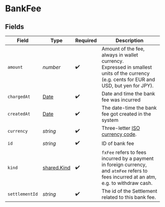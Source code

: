 # BankFee


## Fields

| Field                                                                                                                                     | Type                                                                                                                                      | Required                                                                                                                                  | Description                                                                                                                               |
| ----------------------------------------------------------------------------------------------------------------------------------------- | ----------------------------------------------------------------------------------------------------------------------------------------- | ----------------------------------------------------------------------------------------------------------------------------------------- | ----------------------------------------------------------------------------------------------------------------------------------------- |
| `amount`                                                                                                                                  | *number*                                                                                                                                  | :heavy_check_mark:                                                                                                                        | Amount of the fee, always in wallet currency.<br/>Expressed in smallest units of the currency (e.g. cents for EUR and USD, but yen for JPY). |
| `chargedAt`                                                                                                                               | [Date](https://developer.mozilla.org/en-US/docs/Web/JavaScript/Reference/Global_Objects/Date)                                             | :heavy_check_mark:                                                                                                                        | Date and time the bank fee was incurred                                                                                                   |
| `createdAt`                                                                                                                               | [Date](https://developer.mozilla.org/en-US/docs/Web/JavaScript/Reference/Global_Objects/Date)                                             | :heavy_check_mark:                                                                                                                        | The date-time the bank fee got created in the system                                                                                      |
| `currency`                                                                                                                                | *string*                                                                                                                                  | :heavy_check_mark:                                                                                                                        | Three-letter [ISO currency code](https://www.iso.org/iso-4217-currency-codes.html).                                                       |
| `id`                                                                                                                                      | *string*                                                                                                                                  | :heavy_check_mark:                                                                                                                        | ID of bank fee                                                                                                                            |
| `kind`                                                                                                                                    | [shared.Kind](../../../sdk/models/shared/kind.md)                                                                                         | :heavy_check_mark:                                                                                                                        | `fxFee` refers to fees incurred by a payment in foreign currency,<br/> and `atmFee` refers to fees incurred at an atm, e.g. to withdraw cash. |
| `settlementId`                                                                                                                            | *string*                                                                                                                                  | :heavy_check_mark:                                                                                                                        | The id of the Settlement related to this bank fee.                                                                                        |